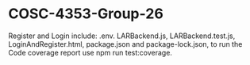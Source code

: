 # COSC-4353-Group-26

Register and Login include: .env. LARBackend.js, LARBackend.test.js, LoginAndRegister.html, package.json and package-lock.json, to run the Code coverage report use npm run test:coverage.

